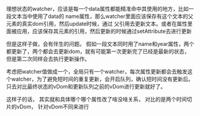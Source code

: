 >
理想状态的watcher，应该是每一个data属性都能精准命中其使用的地方，比如一段文本当中使用了data的 name属性，那么watcher里面应该保存有这个文本的父元素的真实dom引用，然后update时候，通过
父引用去更新文本。或者在属性里面被应用，应该保存其元素的引用，然后更新的时候通过setAttribute去进行更新

但是这样子做，会有伴生的问题。 假如一段文本同时用了name和year属性，两个都更新了，两个都会去更新dom，就有可能第一次更新完了已经是最新的状态，但是第二次同样会去执行更新操作。

考虑把watcher值做成一个，全局只有一个watcher，每次属性更新都会去触发这个watcher，为了避免短时间的重复更新，会开启队列，确认短时间没有更新后。只去对比最终状态的vDom和更新队列之前的vDom进行更新就好了。

这样子的话， 其实就和具体哪个哪个属性改了啥没啥关系， 对比的是两个时间切片的vDom， 针对vDom不同来进行
